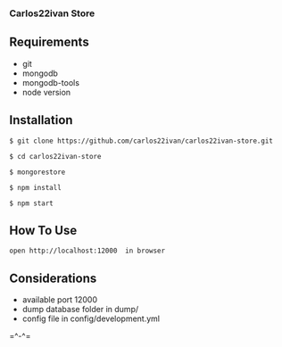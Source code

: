 ### Carlos22ivan Store

## Requirements

* git
* mongodb 
* mongodb-tools
* node version 

## Installation

`$ git clone https://github.com/carlos22ivan/carlos22ivan-store.git`

`$ cd carlos22ivan-store`

`$ mongorestore`

`$ npm install`

`$ npm start`

## How To Use

`open http://localhost:12000  in browser`

## Considerations

* available port 12000
* dump database folder  in dump/
* config file in config/development.yml

=^-^=
